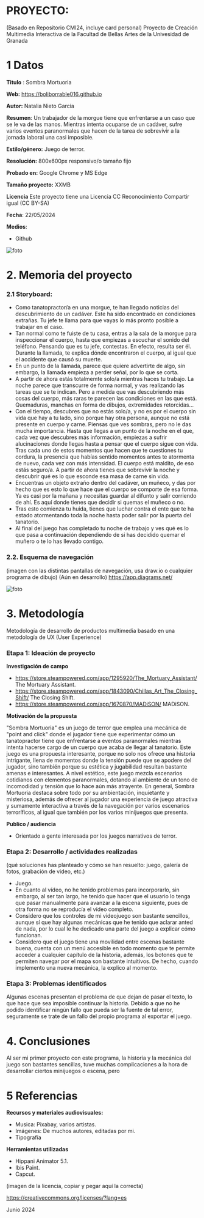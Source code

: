 # PROYECTO: 

(Basado en Repositorio CMI24, incluye card personal)
Proyecto de Creación Multimedia Interactiva de la  Facultad de Bellas Artes de la Univesidad de Granada



# 1 Datos 


**Titulo** : Sombra Mortuoria 

**Web:**   https://boliborrable016.github.io

**Autor:**  Natalia Nieto García

**Resumen**: Un trabajador de la morgue tiene que enfrentarse a un caso que se le va de las manos. Mientras intenta ocuparse de un cadáver, sufre varios eventos paranormales que hacen de la tarea de sobrevivir a la jornada laboral una casi imposible.

**Estilo/género:**  Juego de terror.

**Resolución:** 800x600px responsivo/o tamaño fijo 

**Probado en:**  Google Chrome y MS Edge

**Tamaño proyecto:** XXMB 

**Licencia** Este proyecto tiene una Licencia CC Reconocimiento Compartir igual (CC BY-SA)

**Fecha**: 22/05/2024

**Medios**:

- Github

  
![foto](https://github.com/Boliborrable016/Boliborrable016.github.io/blob/main/export/Sombra%20MOrtuaria%20(1)_Media/19%20sin%20t%C3%ADtulo_20240321111409%20(1).png)



# 2. Memoria del proyecto 


### 2.1 Storyboard: 


- Como tanatopractor/a en una morgue, te han llegado noticias del descubrimiento de un cadáver. Este ha sido encontrado en condiciones extrañas. Tu jefe te llama para que vayas lo más pronto posible a trabajar en el caso. 
- Tan normal como te fuiste de tu casa, entras a la sala de la morgue para inspeccionar el cuerpo, hasta que empiezas a escuchar el sonido del
teléfono. Pensando que es tu jefe, contestas. En efecto, resulta ser él. Durante la llamada, te explica dónde encontraron el cuerpo, al igual que el accidente que causó su muerte.
- En un punto de la llamada, parece que quiere advertirte de algo, sin embargo, la llamada empieza a perder señal, por lo que se corta. 
- A partir de ahora estás totalmemte solo/a mientras haces tu trabajo. La noche parece que transcurre de forma normal, y vas realizando las tareas que se te indican. Pero a medida que vas descubriendo más cosas del cuerpo, más raras te parecen las condiciones en las que está. Quemaduras, manchas en forma de dibujos, extremidades retorcidas... 
- Con el tiempo, descubres que no estás solo/a, y no es por el cuerpo sin vida que hay a tu lado, sino porque hay otra persona, aunque no está presente en cuerpo y carne. Piensas que ves sombras, pero no le das mucha importancia. Hasta que llegas a un punto de la noche en el que, cada vez que descubres más información, empiezas a sufrir alucinaciones donde llegas hasta a pensar que el cuerpo sigue con vida. 
Tras cada uno de estos momentos que hacen que te cuestiones tu cordura, la presencia que habías sentido momentos antes te atormenta de nuevo, cada vez con más intensidad. El cuerpo está maldito, de eso estás seguro/a. A partir de ahora tienes que sobrevivir la noche y descubrir qué es lo que esconde esa masa de carne sin vida.
- Encuentras un objeto extraño dentro del cadáver, un muñeco, y das por hecho que es esto lo que hace que el cuerpo se comporte de esa forma. Ya es casi por la mañana y necesitas guardar al difunto y salir corriendo de ahí. Es aquí donde tienes que decidir si quemas el muñeco o no.
- Tras esto comienza tu huida, tienes que luchar contra el ente que te ha estado atormentando toda la noche hasta poder salir por la puerta del tanatorio. 
- Al final del juego has completado tu noche de trabajo y ves qué es lo que pasa a continuación dependiendo de si has decidido quemar el muñero o te lo has llevado contigo.




### 2.2. Esquema de navegación 


(imagen con las distintas pantallas de navegación, usa draw.io o cualquier programa de dibujo) (Aún en desarrollo)
https://app.diagrams.net/

![foto](https://github.com/Boliborrable016/Boliborrable016.github.io/blob/main/export/Sombra%20MOrtuaria%20(1)_Media/19%20sin%20t%C3%ADtulo_20240321111409%20(1).png)





# 3. Metodología


Metodología de desarrollo de productos multimedia basado en una metodología de UX (User Experience)



### Etapa 1: Ideación de proyecto


**Investigación de campo** 


- https://store.steampowered.com/app/1295920/The_Mortuary_Assistant/ The Mortuary Assistant.
- https://store.steampowered.com/app/1843090/Chillas_Art_The_Closing_Shift/ The Closing Shift.
- https://store.steampowered.com/app/1670870/MADiSON/ MADiSON.



**Motivación de la propuesta** 


"Sombra Mortuoria" es un juego de terror que emplea una mecánica de "point and click" donde el jugador tiene que experimentar cómo un tanatopractor tiene que enfrentarse a eventos paranormales mientras intenta hacerse cargo de un cuerpo que acaba de llegar al tanatorio.
Este juego es una propuesta interesante, porque no solo nos ofrece una historia intrigante, llena de momentos donde la tensión puede que se apodere del jugador, sino también porque su estética y jugabilidad resultan bastante amenas e interesantes. 
A nivel estético, este juego mezcla escenarios cotidianos con elementos paranormales, dotando al ambiente de un tono de incomodidad y tensión que lo hace aún más atrayente. 
En general, Sombra Mortuoria destaca sobre todo por su ambientación, inquietante y misteriosa, además de ofrecer al jugador una experiencia de juego atractiva y sumamente interactiva a través de la navegación por varios escenarios terroríficos, al igual que también por los varios minijuegos que presenta.




**Publico / audiencia**


- Orientado a gente interesada por los juegos narrativos de terror.





### Etapa 2: Desarrollo / actividades realizadas


(qué soluciones has planteado y cómo se han resuelto: juego, galería de fotos, grabación de video, etc.)

- Juego. 
- En cuanto al vídeo, no he tenido problemas para incorporarlo, sin embargo, al ser tan largo, he tenido que hacer que el usuario lo tenga que pasar manualmente para avanzar a la escena siguiente, pues de otra forma no se reproducía el vídeo completo.
- Considero que los controles de mi videojuego son bastante sencillos, aunque sí que hay algunas mecánicas que he tenido que aclarar anted de nada, por lo cual le he dedicado una parte del juego a explicar cómo funcionan.
- Considero que el juego tiene una movilidad entre escenas bastante buena, cuenta con un menú accesible en todo momento que te permite acceder a cualquier capítulo de la historia, además, los botones que te permiten navegar por el mapa son bastante intuitivos. De hecho, cuando implemento una nueva mecánica, la explico al momento.



### Etapa 3: Problemas identificados


Algunas escenas presentan el problema de que dejan de pasar el texto, lo que hace que sea imposible continuar la historia. Debido a que no he podido identificar ningún fallo que pueda ser la fuente de tal error, seguramente se trate de un fallo del propio programa al exportar el juego.


# 4. Conclusiones 


Al ser mi primer proyecto con este programa, la historia y la mecánica del juego son bastantes sencillas, tuve muchas complicaciones a la hora de desarrollar ciertos minijuegos o escena, pero  





# 5 Referencias 


**Recursos y materiales audiovisuales:**

* Musica:  Pixabay, varios artistas.
* Imágenes: De muchos autores, editadas por mi.
* Tipografía

**Herramientas utilizadas**

- Hippani Animator 5.1.
- Ibis Paint.
- Capcut.



(imagen de la licencia, copiar y pegar aquí la correcta)

https://creativecommons.org/licenses/?lang=es

Junio 2024
